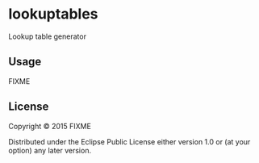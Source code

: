 # lookuptables

Lookup table generator

## Usage

FIXME

## License

Copyright © 2015 FIXME

Distributed under the Eclipse Public License either version 1.0 or (at your option) any later version.

